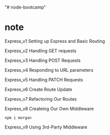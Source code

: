 "# node-bootcamp" 


# note 
 Express_v1
Setting up Express and Basic Routing

Express_v2
 Handling GET requests

 Express_v3
Handling POST Requests

Express_v4
Responding to URL parameters 

Express_v5
Handling PATCH Requests

Express_v6
Create Route Update

Express_v7
Refactoring Our Routes

Express_v8
Createing Our Own Middleware

``
npm i morgan
``

Express_v9 
Using 3rd-Party Middleware

